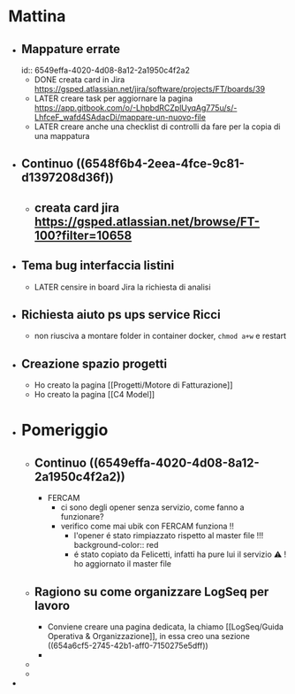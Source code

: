 # Mattina
- ## Mappature errate
  id:: 6549effa-4020-4d08-8a12-2a1950c4f2a2
	- DONE creata card in Jira https://gsped.atlassian.net/jira/software/projects/FT/boards/39
	- LATER creare task per aggiornare la pagina https://app.gitbook.com/o/-LhpbdRCZplUyqAg775u/s/-LhfceF_wafd4SAdacDi/mappare-un-nuovo-file
	- LATER creare anche una checklist di controlli da fare per la copia di una mappatura
- ## Continuo ((6548f6b4-2eea-4fce-9c81-d1397208d36f))
	- creata card jira https://gsped.atlassian.net/browse/FT-100?filter=10658
		-
- ## Tema bug interfaccia listini
	- LATER censire in board Jira la richiesta di analisi
- ## Richiesta aiuto ps ups service Ricci
	- non riusciva a montare folder in container docker, `chmod a+w` e restart
- ## Creazione spazio progetti
	- Ho creato la pagina [[Progetti/Motore di Fatturazione]]
	- Ho creato la pagina [[C4 Model]]
- # Pomeriggio
	- ## Continuo ((6549effa-4020-4d08-8a12-2a1950c4f2a2))
		- FERCAM
			- ci sono degli opener senza servizio, come fanno a funzionare?
			- verifico come mai ubik con FERCAM funziona !!
				- l'opener é stato rimpiazzato rispetto al master file !!!
				  background-color:: red
				- é stato copiato da Felicetti, infatti ha pure lui il servizio ⚠️ ! ho aggiornato il master file
	- ## Ragiono su come organizzare LogSeq per lavoro
		- Conviene creare una pagina dedicata, la chiamo [[LogSeq/Guida Operativa & Organizzazione]], in essa creo una sezione ((654a6cf5-2745-42b1-aff0-7150275e5dff))
		-
	-
	-
-